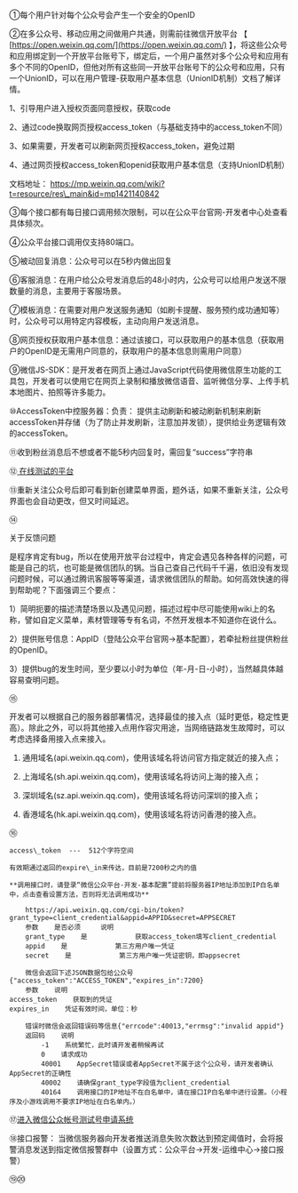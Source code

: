 ①每个用户针对每个公众号会产生一个安全的OpenID

②在多公众号、移动应用之间做用户共通，则需前往微信开放平台 【 [https://open.weixin.qq.com/](https://open.weixin.qq.com/) 】，将这些公众号和应用绑定到一个开放平台账号下，绑定后，一个用户虽然对多个公众号和应用有多个不同的OpenID，但他对所有这些同一开放平台账号下的公众号和应用，只有一个UnionID，可以在用户管理-获取用户基本信息（UnionID机制）文档了解详情。

1、引导用户进入授权页面同意授权，获取code

2、通过code换取网页授权access\_token（与基础支持中的access\_token不同）

3、如果需要，开发者可以刷新网页授权access\_token，避免过期

4、通过网页授权access\_token和openid获取用户基本信息（支持UnionID机制）

文档地址： https://mp.weixin.qq.com/wiki?t=resource/res\_main&id=mp1421140842



③每个接口都有每日接口调用频次限制，可以在公众平台官网-开发者中心处查看具体频次。

④公众平台接口调用仅支持80端口。

⑤被动回复消息：公众号可以在5秒内做出回复

⑥客服消息：在用户给公众号发消息后的48小时内，公众号可以给用户发送不限数量的消息，主要用于客服场景。

⑦模板消息：在需要对用户发送服务通知（如刷卡提醒、服务预约成功通知等）时，公众号可以用特定内容模板，主动向用户发送消息。

⑧网页授权获取用户基本信息：通过该接口，可以获取用户的基本信息（获取用户的OpenID是无需用户同意的，获取用户的基本信息则需用户同意）

⑨微信JS-SDK：是开发者在网页上通过JavaScript代码使用微信原生功能的工具包，开发者可以使用它在网页上录制和播放微信语音、监听微信分享、上传手机本地图片、拍照等许多能力。

⑩AccessToken中控服务器：负责： 提供主动刷新和被动刷新机制来刷新accessToken并存储（为了防止并发刷新，注意加并发锁），提供给业务逻辑有效的accessToken。

⑪收到粉丝消息后不想或者不能5秒内回复时，需回复“success”字符串

⑫[ 在线测试的平台](http://mp.weixin.qq.com/debug/)

⑬重新关注公众号后即可看到新创建菜单界面，题外话，如果不重新关注，公众号界面也会自动更改，但又时间延迟。

⑭

关于反馈问题

是程序肯定有bug，所以在使用开放平台过程中，肯定会遇见各种各样的问题，可能是自己的坑，也可能是微信团队的锅。当自己查自己代码千千遍，依旧没有发现问题时候，可以通过腾讯客服等等渠道，请求微信团队的帮助。如何高效快速的得到帮助呢？下面强调三个要点：

1）简明扼要的描述清楚场景以及遇见问题，描述过程中尽可能使用wiki上的名称，譬如自定义菜单，素材管理等专有名词，不然开发根本不知道你在说什么。

2）提供账号信息：AppID（登陆公众平台官网-&gt;基本配置），若牵扯粉丝提供粉丝的OpenID。

3）提供bug的发生时间，至少要以小时为单位（年-月-日-小时），当然越具体越容易查明问题。

⑮

开发者可以根据自己的服务器部署情况，选择最佳的接入点（延时更低，稳定性更高）。除此之外，可以将其他接入点用作容灾用途，当网络链路发生故障时，可以考虑选择备用接入点来接入。

1. 通用域名\(api.weixin.qq.com\)，使用该域名将访问官方指定就近的接入点；

2. 上海域名\(sh.api.weixin.qq.com\)，使用该域名将访问上海的接入点；

3. 深圳域名\(sz.api.weixin.qq.com\)，使用该域名将访问深圳的接入点；

4. 香港域名\(hk.api.weixin.qq.com\)，使用该域名将访问香港的接入点。

⑯

```
access\_token  ---  512个字符空间

有效期通过返回的expire\_in来传达，目前是7200秒之内的值

**调用接口时，请登录“微信公众平台-开发-基本配置”提前将服务器IP地址添加到IP白名单中，点击查看设置方法，否则将无法调用成功**
```

```
    https://api.weixin.qq.com/cgi-bin/token?grant_type=client_credential&appid=APPID&secret=APPSECRET
    参数    是否必须     说明
    grant_type    是            获取access_token填写client_credential
    appid    是            第三方用户唯一凭证
    secret    是            第三方用户唯一凭证密钥，即appsecret

    微信会返回下述JSON数据包给公众号 {"access_token":"ACCESS_TOKEN","expires_in":7200}
    参数    说明
access_token    获取到的凭证
expires_in    凭证有效时间，单位：秒

    错误时微信会返回错误码等信息{"errcode":40013,"errmsg":"invalid appid"}
    返回码    说明
        -1    系统繁忙，此时请开发者稍候再试
        0    请求成功
        40001    AppSecret错误或者AppSecret不属于这个公众号，请开发者确认AppSecret的正确性
        40002    请确保grant_type字段值为client_credential
        40164    调用接口的IP地址不在白名单中，请在接口IP白名单中进行设置。（小程序及小游戏调用不要求IP地址在白名单内。）
```

⑰[进入微信公众帐号测试号申请系统](https://mp.weixin.qq.com/debug/cgi-bin/sandbox?t=sandbox/login)

⑱接口报警： 当微信服务器向开发者推送消息失败次数达到预定阈值时，会将报警消息发送到指定微信报警群中（设置方式：公众平台-&gt;开发-运维中心-&gt;接口报警）

⑲⑳


